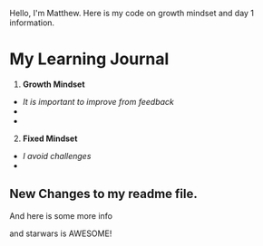 Hello, I'm Matthew. Here is my code on growth mindset and day 1 information.

# My Learning Journal

1. **Growth Mindset**
  - _It is important to improve from feedback_
  - 
  - 
2. **Fixed Mindset**
  - *I avoid challenges*
  - 

## New Changes to my readme file.

And here is some more info

and starwars is AWESOME!
